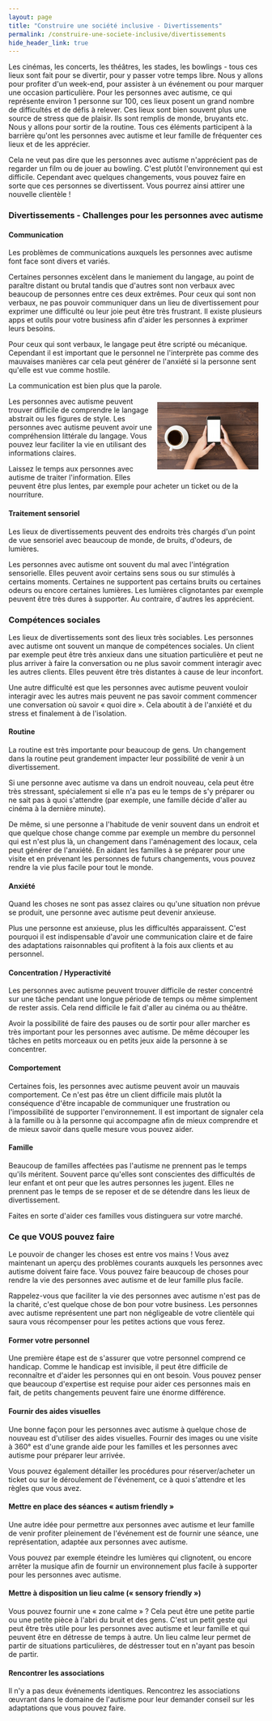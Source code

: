 ```yaml
---
layout: page
title: "Construire une société inclusive - Divertissements"
permalink: /construire-une-societe-inclusive/divertissements
hide_header_link: true
---
```


Les cinémas, les concerts, les théâtres, les stades, les bowlings - tous ces lieux
sont fait pour se divertir, pour y passer votre temps libre.
Nous y allons pour profiter d'un week-end, pour assister à un événement ou pour marquer une occasion particulière.
Pour les personnes avec autisme, ce qui représente environ 1 personne sur 100, ces lieux posent un grand nombre de difficultés et de défis à relever.
Ces lieux sont bien souvent plus une source de stress que de plaisir.
Ils sont remplis de monde, bruyants etc. 
Nous y allons pour sortir de la routine.
Tous ces éléments participent à la barrière qu'ont les personnes avec autisme et leur famille de fréquenter ces lieux et de les apprécier.

Cela ne veut pas dire que les personnes avec autisme n'apprécient pas de regarder un film ou de jouer au bowling.
C'est plutôt l'environnement qui est difficile. Cependant avec quelques changements, vous pouvez faire en sorte que ces personnes se divertissent. Vous pourrez ainsi attirer une nouvelle clientèle&nbsp;!

### Divertissements - Challenges pour les personnes avec autisme

#### Communication

Les problèmes de communications auxquels les personnes avec autisme font face sont divers et variés.


Certaines personnes excèlent dans le maniement du langage, au point de paraître distant ou brutal tandis que d'autres sont non verbaux avec beaucoup de personnes entre ces deux extrêmes.
Pour ceux qui sont non verbaux, ne pas pouvoir communiquer dans un lieu de divertissement pour exprimer une difficulté ou leur joie peut être très frustrant.
Il existe plusieurs apps et outils pour votre business afin d'aider les personnes à exprimer leurs besoins.

Pour ceux qui sont verbaux, le langage peut être scripté ou mécanique. Cependant il est important que le personnel ne l'interprète pas comme des mauvaises manières car
cela peut générer de l'anxiété si la personne sent qu'elle est vue comme hostile.

La communication est bien plus que la parole.

<img src="/assets/pages/construire-une-societe-inclusive/restaurants/ID-100442933.jpg" style="float:right; padding: 10px;" alt="ID-100442933" width="200" />

Les personnes avec autisme peuvent trouver difficile de comprendre le langage abstrait ou les figures de style.
Les personnes avec autisme peuvent avoir une compréhension littérale du langage.
Vous pouvez leur faciliter la vie en utilisant des informations claires.

Laissez le temps aux personnes avec autisme de traiter l'information. Elles peuvent être plus lentes, par exemple pour acheter un ticket ou de la nourriture.

#### Traitement sensoriel

Les lieux de divertissements peuvent des endroits très chargés
d'un point de vue sensoriel avec beaucoup de monde, de bruits, d'odeurs, de lumières.

Les personnes avec autisme ont souvent du mal avec l'intégration sensorielle. Elles peuvent avoir certains sens sous ou sur stimulés à certains moments.
Certaines ne supportent pas certains bruits ou certaines odeurs ou encore certaines lumières.
Les lumières clignotantes par exemple peuvent être très dures à supporter.
Au contraire, d'autres les apprécient.

### Compétences sociales

Les lieux de divertissements sont des lieux très sociables.
Les personnes avec autisme ont souvent un manque de compétences sociales.
Un client par exemple peut être très anxieux dans une situation particulière et peut ne plus arriver à faire la conversation ou ne plus savoir comment interagir avec les autres clients.
Elles peuvent être très distantes à cause de leur inconfort.

Une autre difficulté est que les personnes avec autisme peuvent vouloir interagir avec les autres mais peuvent ne pas savoir comment commencer une conversation où savoir «&nbsp;quoi dire&nbsp;».
Cela aboutit à de l'anxiété et du stress et finalement à de l'isolation.

#### Routine

La routine est très importante pour beaucoup de gens.
Un changement dans la routine peut grandement impacter leur possibilité de venir à un divertissement.

Si une personne avec autisme va dans un endroit nouveau, cela peut être très stressant, spécialement si elle n'a pas eu le temps de s'y préparer ou ne sait pas à quoi s'attendre (par exemple, une famille décide d'aller au cinéma à la dernière minute).

De même, si une personne a l'habitude de venir souvent dans un endroit et que quelque chose change comme par exemple un membre du personnel qui est n'est plus là, un changement dans l'aménagement des locaux, cela peut générer de l'anxiété.
En aidant les familles à se préparer pour une visite et en prévenant les personnes de futurs changements, vous pouvez rendre la vie plus facile pour tout le monde.

#### Anxiété

Quand les choses ne sont pas assez claires ou qu'une situation non prévue se produit, une personne avec autisme peut devenir anxieuse.

Plus une personne est anxieuse, plus les difficultés apparaissent. C'est pourquoi il est indispensable d'avoir une communication claire et de faire des adaptations raisonnables qui profitent à la fois aux clients et au personnel.

#### Concentration / Hyperactivité

Les personnes avec autisme peuvent trouver difficile de rester concentré sur une tâche pendant une longue période de temps ou même simplement de rester assis.
Cela rend difficile le fait d'aller au cinéma ou au théâtre.

Avoir la possibilité de faire des pauses ou de sortir pour aller marcher es très important pour les personnes avec autisme.  De même découper les tâches en petits morceaux ou en petits jeux aide la personne à se concentrer.

#### Comportement

Certaines fois, les personnes avec autisme peuvent avoir un mauvais comportement. Ce n'est pas être un client difficile mais plutôt la
conséquence d'être incapable de communiquer une frustration ou l'impossibilité de supporter l'environnement.
Il est important de signaler cela à la famille ou à la personne qui accompagne afin de mieux comprendre et de mieux savoir dans
quelle mesure vous pouvez aider.


#### Famille

Beaucoup de familles affectées pas l'autisme ne prennent pas le temps qu'ils méritent.
Souvent parce qu'elles sont conscientes des difficultés de leur enfant et ont peur que les autres personnes les jugent.
Elles ne prennent pas le temps de se reposer et de se détendre dans les lieux de divertissement.

Faites en sorte d'aider ces familles vous distinguera sur votre marché.

### Ce que VOUS pouvez faire
Le pouvoir de changer les choses est entre vos mains&nbsp;! Vous avez maintenant un aperçu des problèmes courants auxquels les personnes avec autisme doivent faire face.
Vous pouvez faire beaucoup de choses pour rendre la vie des personnes avec autisme et de leur famille plus facile.


Rappelez-vous que faciliter la vie des personnes avec autisme n'est pas de la charité, c'est quelque chose de bon pour votre business.
Les personnes avec autisme représentent une part non négligeable de votre clientèle qui saura vous récompenser pour les petites actions que vous ferez.


#### Former votre personnel

Une première étape est de s'assurer que votre personnel comprend ce handicap. Comme le handicap est invisible, il peut être difficile de reconnaître et d'aider les personnes qui en ont besoin.
Vous pouvez penser que beaucoup d'expertise est requise pour aider ces personnes mais en fait, de petits changements peuvent faire une énorme différence.

#### Fournir des aides visuelles

Une bonne façon pour les personnes avec autisme à quelque chose de nouveau est d'utiliser des aides visuelles.
Fournir des images ou une visite à 360° est d'une grande aide pour les familles et les personnes avec autisme pour préparer leur arrivée.

Vous pouvez également détailler les procédures pour réserver/acheter un ticket ou sur le déroulement de l'événement, ce à quoi s'attendre et les règles que vous avez.

#### Mettre en place des séances «&nbsp;autism friendly&nbsp;»

Une autre idée pour permettre aux personnes avec autisme et leur famille de venir
 profiter pleinement de l'événement est de fournir une séance, une représentation, adaptée aux personnes avec autisme.

Vous pouvez par exemple éteindre les lumières qui clignotent, ou encore arrêter la musique afin de fournir un environnement plus facile à supporter pour les personnes avec autisme.

#### Mettre à disposition un lieu calme («&nbsp;sensory friendly&nbsp;»)

Vous pouvez fournir une «&nbsp;zone calme&nbsp;»&nbsp;? Cela peut être une petite partie ou une petite pièce à l'abri du bruit et des gens.
C'est un petit geste qui peut être très utile pour les personnes avec autisme et leur famille et qui peuvent être en détresse de temps à autre.
Un lieu calme leur permet de partir de situations particulières, de déstresser tout en n'ayant pas besoin de partir.

#### Rencontrer les associations

Il n'y a pas deux événements identiques.
Rencontrez les associations œuvrant dans le domaine de l'autisme pour leur demander conseil sur les adaptations que vous pouvez faire.




